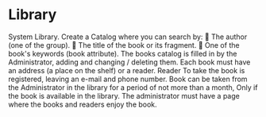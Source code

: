 # Library
System Library. Create a Catalog where you can search by:
 The author (one of the group).
 The title of the book or its fragment.
 One of the book's keywords (book attribute).
The books catalog is filled in by the Administrator, adding and changing / deleting them.
Each book must have an address (a place on the shelf) or a reader. Reader
To take the book is registered, leaving an e-mail and phone number. Book
can be taken from the Administrator in the library for a period of not more than a month,
Only if the book is available in the library. The administrator must
have a page where the books and readers
enjoy the book.
